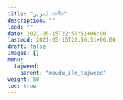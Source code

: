 ```yaml
---
title: "تَنوِين‎ তানবীন"
description: ""
lead: ""
date: 2021-05-15T22:56:51+06:00
lastmod: 2021-05-15T22:56:51+06:00
draft: false
images: []
menu: 
  tajweed:
    parent: "moudu_ilm_tajweed"
weight: 50
toc: true
---
```



